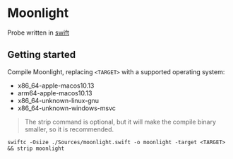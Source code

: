 # Moonlight
Probe written in [swift](https://www.swift.org/)

## Getting started

Compile Moonlight, replacing ```<TARGET>``` with a supported operating system:

* x86_64-apple-macos10.13
* arm64-apple-macos10.13
* x86_64-unknown-linux-gnu
* x86_64-unknown-windows-msvc

> The strip command is optional, but it will make the compile binary smaller, so it is recommended.
```
swiftc -Osize ./Sources/moonlight.swift -o moonlight -target <TARGET> && strip moonlight
```
